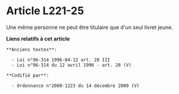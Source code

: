 # Article L221-25

Une même personne ne peut être titulaire que d'un seul livret jeune.

**Liens relatifs à cet article**

	**Anciens textes**:

	  - Loi n°96-314 1996-04-12 art. 28 III
	  - Loi n°96-314 du 12 avril 1996 - art. 28 (V)

	**Codifié par**:

	  - Ordonnance n°2000-1223 du 14 décembre 2000 (V)
